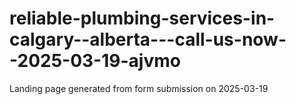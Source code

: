 # reliable-plumbing-services-in-calgary--alberta---call-us-now--2025-03-19-ajvmo
Landing page generated from form submission on 2025-03-19
